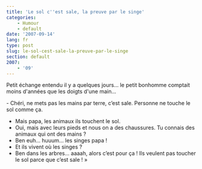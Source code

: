 ```yaml
---
title: 'Le sol c''est sale, la preuve par le singe'
categories:
    - Humour
    - default
date: '2007-09-14'
lang: fr
type: post
slug: le-sol-cest-sale-la-preuve-par-le-singe
section: default
2007:
    - '09'
---
```


Petit échange entendu il y a quelques jours… le petit bonhomme comptait moins d'années que les doigts d'une main…

<!--more-->- Chéri, ne mets pas les mains par terre, c’est sale. Personne ne touche le sol comme ça.
- Mais papa, les animaux ils touchent le sol.
- Oui, mais avec leurs pieds et nous on a des chaussures. Tu connais des animaux qui ont des mains&nbsp;?
- Ben euh… huuum… les singes papa&nbsp;!
- Et ils vivent où les singes&nbsp;?
- Ben dans les arbres… aaaah, alors c’est pour ça&nbsp;! Ils veulent pas toucher le sol parce que c’est sale&nbsp;!&nbsp;»